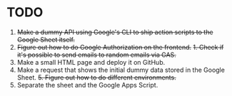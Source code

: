 # TODO

1. ~~Make a dummy API using Google's CLI to ship action scripts to the Google Sheet itself.~~
2. ~~Figure out how to do Google Authorization on the frontend.~~
  ~~1. Check if it's possible to send emails to random emails via GAS.~~
3. Make a small HTML page and deploy it on GitHub.
4. Make a request that shows the initial dummy data stored in the Google Sheet.
~~5. Figure out how to do different environments.~~
6. Separate the sheet and the Google Apps Script.
